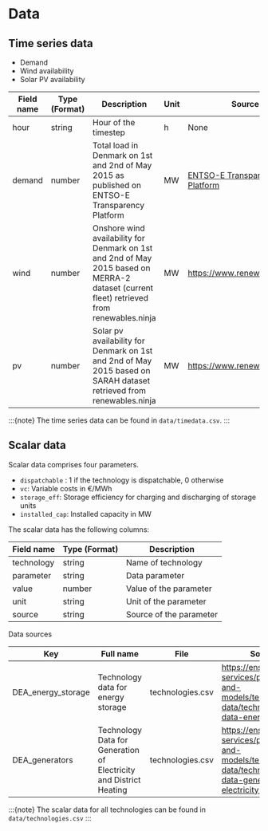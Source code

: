 # Data

## Time series data

- Demand
- Wind availability
- Solar PV availability

| Field name | Type (Format) | Description | Unit  | Source |
| ---        | ---           | ---         | ---   | ---    |
| hour | string | Hour of the timestep | h | None |
| demand | number | Total load in Denmark on 1st and 2nd of May 2015 as published on ENTSO-E Transparency Platform  | MW  | [ENTSO-E Transparency Platform](https://transparency.entsoe.eu/load-domain/r2/totalLoadR2/show) |
| wind | number | Onshore wind availability for Denmark on 1st and 2nd of May 2015 based on MERRA-2 dataset (current fleet) retrieved from renewables.ninja | MW | https://www.renewables.ninja/ |
| pv | number | Solar pv availability for Denmark on 1st and 2nd of May 2015 based on SARAH dataset retrieved from renewables.ninja | MW | https://www.renewables.ninja/ |

:::{note}
The time series data can be found in `data/timedata.csv`.
:::


## Scalar data 

Scalar data comprises four parameters. 

- `dispatchable` : 1 if the technology is dispatchable, 0 otherwise 
- `vc`: Variable costs in €/MWh
- `storage_eff`: Storage efficiency for charging and discharging of storage units
- `installed_cap`: Installed capacity in MW

The scalar data has the following columns:

| Field name | Type (Format) | Description |
| --- | --- | --- |
| technology | string | Name of technology |
| parameter | string  | Data parameter | 
| value | number | Value of the parameter |
| unit | string | Unit of the parameter |
| source | string | Source of the parameter |


Data sources

| Key | Full name | File | Source |
| --- | ---       | ---  | ---    |
| DEA_energy_storage | Technology data for energy storage | technologies.csv | https://ens.dk/en/our-services/projections-and-models/technology-data/technology-data-energy-storage | 
| DEA_generators | Technology Data for Generation of Electricity and District Heating | technologies.csv | https://ens.dk/en/our-services/projections-and-models/technology-data/technology-data-generation-electricity-and |

:::{note}
The scalar data for all technologies can be found in `data/technologies.csv`
:::